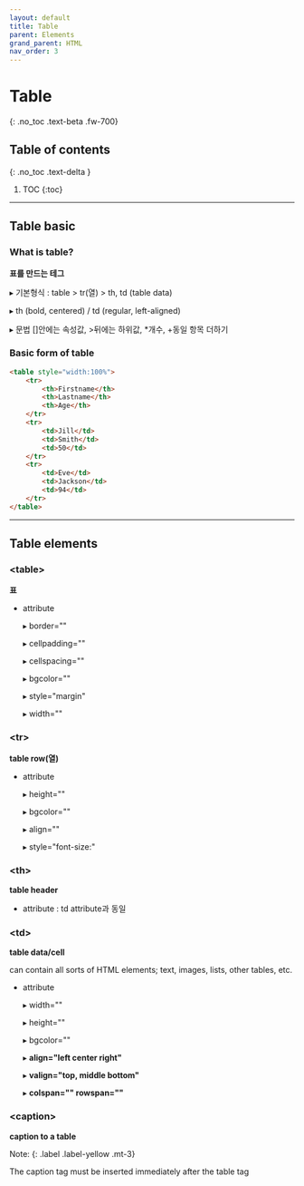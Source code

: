 ```yaml
---
layout: default
title: Table
parent: Elements
grand_parent: HTML
nav_order: 3
---
```


# Table
{: .no_toc .text-beta .fw-700}

## Table of contents
{: .no_toc .text-delta }

1. TOC
{:toc}

---

## Table basic 

### What is table?

**표를 만드는 테그**

&#9656; 기본형식 : table > tr(열) > th, td (table data)

&#9656; th (bold, centered) / td (regular, left-aligned)

&#9656; 문법 []안에는 속성값, >뒤에는 하위값, *개수, +동일 항목 더하기

### Basic form of table

```html
<table style="width:100%">
    <tr>
        <th>Firstname</th>
        <th>Lastname</th>
        <th>Age</th>
    </tr>
    <tr>
        <td>Jill</td>
        <td>Smith</td>
        <td>50</td>
    </tr>
    <tr>
        <td>Eve</td>
        <td>Jackson</td>
        <td>94</td>
    </tr>
</table>
```

---

## Table elements

### &#60;table&#62;

**표**

* attribute

    &#9656; border="" 
        
    &#9656; cellpadding="" 
    
    &#9656; cellspacing="" 
    
    &#9656; bgcolor="" 
    
    &#9656; style="margin" 

    &#9656; width="" 

### &#60;tr&#62; 

**table row(열)**

* attribute 
    
    &#9656; height="" 
    
    &#9656; bgcolor="" 
    
    &#9656; align="" 
    
    &#9656; style="font-size:"

### &#60;th&#62; 

**table header**

* attribute : td attribute과 동일

### &#60;td&#62; 

**table data/cell**

can contain all sorts of HTML elements; text, images, lists, other tables, etc.

* attribute 
    
    &#9656; width="" 
    
    &#9656; height="" 
    
    &#9656; bgcolor=""
    
    &#9656; **align="left center right"** 
    
    &#9656; **valign="top, middle bottom"** 
    
    &#9656; **colspan="" rowspan=""**

### &#60;caption&#62; 

**caption to a table**

Note:
{: .label .label-yellow .mt-3}
<div class="code-example" markdown="1">
The caption tag must be inserted immediately after the table tag
</div>
